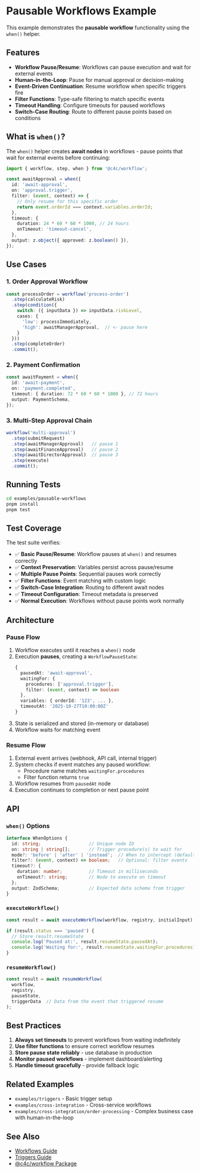 # Pausable Workflows Example

This example demonstrates the **pausable workflow** functionality using the `when()` helper.

## Features

- **Workflow Pause/Resume**: Workflows can pause execution and wait for external events
- **Human-in-the-Loop**: Pause for manual approval or decision-making
- **Event-Driven Continuation**: Resume workflow when specific triggers fire
- **Filter Functions**: Type-safe filtering to match specific events
- **Timeout Handling**: Configure timeouts for paused workflows
- **Switch-Case Routing**: Route to different pause points based on conditions

## What is `when()`?

The `when()` helper creates **await nodes** in workflows - pause points that wait for external events before continuing:

```typescript
import { workflow, step, when } from '@c4c/workflow';

const awaitApproval = when({
  id: 'await-approval',
  on: 'approval.trigger',
  filter: (event, context) => {
    // Only resume for this specific order
    return event.orderId === context.variables.orderId;
  },
  timeout: {
    duration: 24 * 60 * 60 * 1000, // 24 hours
    onTimeout: 'timeout-cancel',
  },
  output: z.object({ approved: z.boolean() }),
});
```

## Use Cases

### 1. Order Approval Workflow
```typescript
const processOrder = workflow('process-order')
  .step(calculateRisk)
  .step(condition({
    switch: ({ inputData }) => inputData.riskLevel,
    cases: {
      'low': processImmediately,
      'high': awaitManagerApproval,  // <- pause here
    }
  }))
  .step(completeOrder)
  .commit();
```

### 2. Payment Confirmation
```typescript
const awaitPayment = when({
  id: 'await-payment',
  on: 'payment.completed',
  timeout: { duration: 72 * 60 * 60 * 1000 }, // 72 hours
  output: PaymentSchema,
});
```

### 3. Multi-Step Approval Chain
```typescript
workflow('multi-approval')
  .step(submitRequest)
  .step(awaitManagerApproval)   // pause 1
  .step(awaitFinanceApproval)   // pause 2
  .step(awaitDirectorApproval)  // pause 3
  .step(execute)
  .commit();
```

## Running Tests

```bash
cd examples/pausable-workflows
pnpm install
pnpm test
```

## Test Coverage

The test suite verifies:

- ✅ **Basic Pause/Resume**: Workflow pauses at `when()` and resumes correctly
- ✅ **Context Preservation**: Variables persist across pause/resume
- ✅ **Multiple Pause Points**: Sequential pauses work correctly
- ✅ **Filter Functions**: Event matching with custom logic
- ✅ **Switch-Case Integration**: Routing to different await nodes
- ✅ **Timeout Configuration**: Timeout metadata is preserved
- ✅ **Normal Execution**: Workflows without pause points work normally

## Architecture

### Pause Flow

1. Workflow executes until it reaches a `when()` node
2. Execution **pauses**, creating a `WorkflowPauseState`:
   ```typescript
   {
     pausedAt: 'await-approval',
     waitingFor: {
       procedures: ['approval.trigger'],
       filter: (event, context) => boolean
     },
     variables: { orderId: '123', ... },
     timeoutAt: '2025-10-27T10:00:00Z'
   }
   ```
3. State is serialized and stored (in-memory or database)
4. Workflow waits for matching event

### Resume Flow

1. External event arrives (webhook, API call, internal trigger)
2. System checks if event matches any paused workflow:
   - Procedure name matches `waitingFor.procedures`
   - Filter function returns `true`
3. Workflow resumes from `pausedAt` node
4. Execution continues to completion or next pause point

## API

### `when()` Options

```typescript
interface WhenOptions {
  id: string;                  // Unique node ID
  on: string | string[];       // Trigger procedure(s) to wait for
  mode?: 'before' | 'after' | 'instead';  // When to intercept (default: after)
  filter?: (event, context) => boolean;   // Optional: filter events
  timeout?: {
    duration: number;          // Timeout in milliseconds
    onTimeout?: string;        // Node to execute on timeout
  };
  output: ZodSchema;           // Expected data schema from trigger
}
```

### `executeWorkflow()`

```typescript
const result = await executeWorkflow(workflow, registry, initialInput);

if (result.status === 'paused') {
  // Store result.resumeState
  console.log('Paused at:', result.resumeState.pausedAt);
  console.log('Waiting for:', result.resumeState.waitingFor.procedures);
}
```

### `resumeWorkflow()`

```typescript
const result = await resumeWorkflow(
  workflow,
  registry,
  pauseState,
  triggerData  // Data from the event that triggered resume
);
```

## Best Practices

1. **Always set timeouts** to prevent workflows from waiting indefinitely
2. **Use filter functions** to ensure correct workflow resumes
3. **Store pause state reliably** - use database in production
4. **Monitor paused workflows** - implement dashboard/alerting
5. **Handle timeout gracefully** - provide fallback logic

## Related Examples

- `examples/triggers` - Basic trigger setup
- `examples/cross-integration` - Cross-service workflows
- `examples/cross-integration/order-processing` - Complex business case with human-in-the-loop

## See Also

- [Workflows Guide](../../docs/guide/workflows.md)
- [Triggers Guide](../../docs/guide/triggers.md)
- [@c4c/workflow Package](../../docs/packages/workflow.md)
